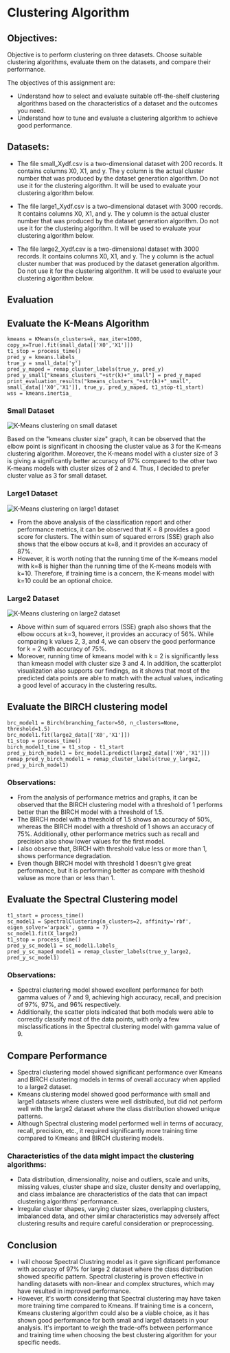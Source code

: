 # Clustering Algorithm

## Objectives:
Objective is to perform clustering on three datasets. Choose suitable clustering algorithms, evaluate them on the datasets, and compare their performance.

The objectives of this assignment are:

- Understand how to select and evaluate suitable off-the-shelf clustering algorithms based on the characteristics of a dataset and the outcomes you need.
- Understand how to tune and evaluate a clustering algorithm to achieve good performance.

## Datasets:
- The file small_Xydf.csv is a two-dimensional dataset with 200 records. It contains columns X0, X1, and y. The y column is the actual cluster number that was produced by the dataset generation algorithm. Do not use it for the clustering algorithm. It will be used to evaluate your clustering algorithm below.

- The file large1_Xydf.csv is a two-dimensional dataset with 3000 records. It contains columns X0, X1, and y. The y column is the actual cluster number that was produced by the dataset generation algorithm. Do not use it for the clustering algorithm. It will be used to evaluate your clustering algorithm below.

- The file large2_Xydf.csv is a two-dimensional dataset with 3000 records. It contains columns X0, X1, and y. The y column is the actual cluster number that was produced by the dataset generation algorithm. Do not use it for the clustering algorithm. It will be used to evaluate your clustering algorithm below.

## Evaluation

## Evaluate the K-Means Algorithm

```
kmeans = KMeans(n_clusters=k, max_iter=1000, copy_x=True).fit(small_data[['X0','X1']])
t1_stop = process_time()
pred_y = kmeans.labels_
true_y = small_data['y']
pred_y_maped = remap_cluster_labels(true_y, pred_y)
pred_y_small["kmeans_clusters_"+str(k)+"_small"] = pred_y_maped
print_evaluation_results("kmeans_clusters_"+str(k)+"_small", small_data[['X0','X1']], true_y, pred_y_maped, t1_stop-t1_start)
wss = kmeans.inertia_
``` 

### Small Dataset
![K-Means clustering on small dataset](https://github.com/RadhaGulhane13/clustering-algorithm/blob/main/img/kmeans_small.png)

Based on the "kmeans cluster size" graph, it can be observed that the elbow point is significant in choosing the cluster value as 3 for the K-means clustering algorithm. Moreover, the K-means model with a cluster size of 3 is giving a significantly better accuracy of 97% compared to the other two K-means models with cluster sizes of 2 and 4. Thus, I decided to prefer cluster value as 3 for small dataset.

### Large1 Dataset
![K-Means clustering on large1 dataset](https://github.com/RadhaGulhane13/clustering-algorithm/blob/main/img/kmeans_large1.png)
- From the above analysis of the classification report and other performance metrics, it can be observed that K = 8 provides a good score for clusters. The within sum of squared errors (SSE) graph also shows that the elbow occurs at k=8, and it provides an accuracy of 87%.
- However, it is worth noting that the running time of the K-means model with k=8 is higher than the running time of the K-means models with k=10. Therefore, if training time is a concern, the K-means model with k=10 could be an optional choice.

### Large2 Dataset
![K-Means clustering on large2 dataset](https://github.com/RadhaGulhane13/clustering-algorithm/blob/main/img/kmeans_large2.png)
- Above within sum of squared errors (SSE) graph also shows that the elbow occurs at k=3, however, it provides an accuracy of 56%. While comparing k values 2, 3, and 4, we can observ the good performance for k = 2 with accuracy of 75%.
- Moreover, running time of kmeans model with k = 2 is significantly less than kmeasn model with cluster size 3 and 4.
In addition, the scatterplot visualization also supports our findings, as it shows that most of the predicted data points are able to match with the actual values, indicating a good level of accuracy in the clustering results.

## Evaluate the BIRCH clustering model 
``` 
brc_model1 = Birch(branching_factor=50, n_clusters=None, threshold=1.5)
brc_model1.fit(large2_data[['X0','X1']])
t1_stop = process_time()
birch_model1_time = t1_stop - t1_start
pred_y_birch_model1 = brc_model1.predict(large2_data[['X0','X1']])
remap_pred_y_birch_model1 = remap_cluster_labels(true_y_large2, pred_y_birch_model1)
```

### Observations:

- From the analysis of performance metrics and graphs, it can be observed that the BIRCH clustering model with a threshold of 1 performs better than the BIRCH model with a threshold of 1.5.
- The BIRCH model with a threshold of 1.5 shows an accuracy of 50%, whereas the BIRCH model with a threshold of 1 shows an accuracy of 75%. Additionally, other performance metrics such as recall and precision also show lower values for the first model.
- I also observe that, BIRCH with threshold value less or more than 1, shows performance degradation.
- Even though BIRCH model with threshold 1 doesn't give great performance, but it is performing better as compare with theshold valuse as more than or less than 1.

## Evaluate the Spectral Clustering model
```
t1_start = process_time()
sc_model1 = SpectralClustering(n_clusters=2, affinity='rbf', eigen_solver='arpack', gamma = 7)
sc_model1.fit(X_large2)
t1_stop = process_time()
pred_y_sc_model1 = sc_model1.labels_
pred_y_sc_maped_model1 = remap_cluster_labels(true_y_large2, pred_y_sc_model1)
```
### Observations:
- Spectral clustering model showed excellent performance for both gamma values of 7 and 9, achieving high accuracy, recall, and precision of 97%, 97%, and 96% respectively.
- Additionally, the scatter plots indicated that both models were able to correctly classify most of the data points, with only a few misclassifications in the Spectral clustering model with gamma value of 9.

## Compare Performance

- Spectral clustering model showed significant performance over Kmeans and BIRCH clustering models in terms of overall accuracy when applied to a large2 dataset.
- Kmeans clustering model showed good performance with small and large1 datasets where clusters were well distributed, but did not perform well with the large2 dataset where the class distribution showed unique patterns.
- Although Spectral clustering model performed well in terms of accuracy, recall, precision, etc., it required significantly more training time compared to Kmeans and BIRCH clustering models.

### Characteristics of the data might impact the clustering algorithms:

- Data distribution, dimensionality, noise and outliers, scale and units, missing values, cluster shape and size, cluster density and overlapping, and class imbalance are characteristics of the data that can impact clustering algorithms' performance.
- Irregular cluster shapes, varying cluster sizes, overlapping clusters, imbalanced data, and other similar characteristics may adversely affect clustering results and require careful consideration or preprocessing.

## Conclusion
- I will choose Spectral Clustring model as it gave significant perfomance with accuracy of 97% for large 2 dataset where the class distribution showed specific pattern. Spectral clustering is proven effective in handling datasets with non-linear and complex structures, which may have resulted in improved performance.
- However, it's worth considering that Spectral clustering may have taken more training time compared to Kmeans. If training time is a concern, Kmeans clustering algorithm could also be a viable choice, as it has shown good performance for both small and large1 datasets in your analysis. It's important to weigh the trade-offs between performance and training time when choosing the best clustering algorithm for your specific needs.